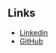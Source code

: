## Links

* [Linkedin](https://www.linkedin.com/in/engervall)
* [GitHub](https://github.com/erikengervall)
